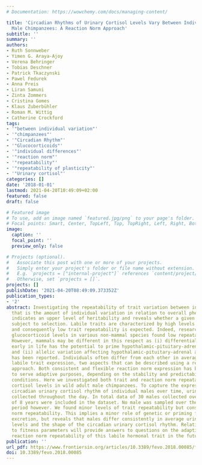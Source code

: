 ```yaml
---
# Documentation: https://wowchemy.com/docs/managing-content/

title: 'Circadian Rhythms of Urinary Cortisol Levels Vary Between Individuals in Wild
  Male Chimpanzees: A Reaction Norm Approach'
subtitle: ''
summary: ''
authors:
- Ruth Sonnweber
- Yimen G. Araya-Ajoy
- Verena Behringer
- Tobias Deschner
- Patrick Tkaczynski
- Pawel Fedurek
- Anna Preis
- Liran Samuni
- Zinta Zommers
- Cristina Gomes
- Klaus Zuberbühler
- Roman M. Wittig
- Catherine Crockford
tags:
- '"between individual variation"'
- '"chimpanzees"'
- '"Circadian Rhythm"'
- '"Glucocorticoids"'
- '"individual differences"'
- '"reaction norm"'
- '"repeatability"'
- '"repeatability of plasticity"'
- '"Urinary cortisol"'
categories: []
date: '2018-01-01'
lastmod: 2021-04-20T10:49:09+02:00
featured: false
draft: false

# Featured image
# To use, add an image named `featured.jpg/png` to your page's folder.
# Focal points: Smart, Center, TopLeft, Top, TopRight, Left, Right, BottomLeft, Bottom, BottomRight.
image:
  caption: ''
  focal_point: ''
  preview_only: false

# Projects (optional).
#   Associate this post with one or more of your projects.
#   Simply enter your project's folder or file name without extension.
#   E.g. `projects = ["internal-project"]` references `content/project/deep-learning/index.md`.
#   Otherwise, set `projects = []`.
projects: []
publishDate: '2021-04-20T08:49:09.373352Z'
publication_types:
- '2'
abstract: Investigating the repeatability of trait variation between individuals,
  that is the amount of individual variation in relation to overall phenotypic variation,
  indicates an upper level of heritability and reveals whether a given trait may be
  subject to selection. Labile traits are characterized by high levels of flexibility
  and consequently low trait repeatability is expected. Indeed, research examining
  glucocorticoid levels in various non-mammal species found low repeatability scores.
  However, mammals may be different in this respect as (i) differential maternal care
  early in life has the potential to prime hypothalamic-pituitary-adrenal axis functioning
  and (ii) allelic variation affecting hypothalamic-pituitary-adrenal axis functioning
  has been reported. Individuals often differ from each other in average and/or plastic
  labile trait expression, two aspects that can be described using a reaction norm
  approach. Both consistent and flexible reaction norm expression has been argued
  to serve adaptive purposes, depending on the stability and predictability of environmental
  conditions. Here we investigated both trait and reaction norm repeatability of urinary
  cortisol levels in wild adult male chimpanzees. To capture the expression of the
  circadian urinary cortisol rhythm of individual males over time, urine samples were
  collected throughout the day. In total data of 30 males collected over a period
  of 8 years were included in the dataset. No male was sampled over the whole 8-year
  period however. We found minor levels of trait repeatability but considerable reaction
  norm repeatability. This implies a minor role of genetic or priming factors on cortisol
  excretion, but reveals that males differ consistently in average urinary cortisol
  levels and the shape of the circadian urinary cortisol rhythm. Relating these results
  to fitness parameters will provide answers to questions on the adaptive value of
  reaction norm repeatability of this labile hormonal trait in the future.
publication: ''
url_pdf: https://www.frontiersin.org/articles/10.3389/fevo.2018.00085/full#h3
doi: 10.3389/fevo.2018.00085
---
```

